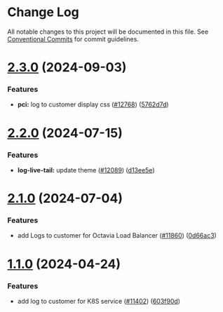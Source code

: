 # Change Log

All notable changes to this project will be documented in this file.
See [Conventional Commits](https://conventionalcommits.org) for commit guidelines.

# [2.3.0](https://github.com/ovh/manager/compare/@ovh-ux/ng-log-live-tail@2.2.0...@ovh-ux/ng-log-live-tail@2.3.0) (2024-09-03)


### Features

* **pci:** log to customer display css ([#12768](https://github.com/ovh/manager/issues/12768)) ([5762d7d](https://github.com/ovh/manager/commit/5762d7db240c14b1123ff08d1c3744b9d1cf7ba5))





# [2.2.0](https://github.com/ovh/manager/compare/@ovh-ux/ng-log-live-tail@2.1.1...@ovh-ux/ng-log-live-tail@2.2.0) (2024-07-15)


### Features

* **log-live-tail:** update theme ([#12089](https://github.com/ovh/manager/issues/12089)) ([d13ee5e](https://github.com/ovh/manager/commit/d13ee5e6d18a4b9d1b22c47326c61005711319e0))





# [2.1.0](https://github.com/ovh/manager/compare/@ovh-ux/ng-log-live-tail@2.0.0...@ovh-ux/ng-log-live-tail@2.1.0) (2024-07-04)


### Features

* add Logs to customer for Octavia Load Balancer ([#11860](https://github.com/ovh/manager/issues/11860)) ([0d66ac3](https://github.com/ovh/manager/commit/0d66ac3cbeccf4aa3c9464c08230077f1649c231))





# [1.1.0](https://github.com/ovh/manager/compare/@ovh-ux/ng-log-live-tail@1.0.0...@ovh-ux/ng-log-live-tail@1.1.0) (2024-04-24)


### Features

* add log to customer for K8S service ([#11402](https://github.com/ovh/manager/issues/11402)) ([603f90d](https://github.com/ovh/manager/commit/603f90d5225316eee2700a03af76bc2e0a9d12ee))
